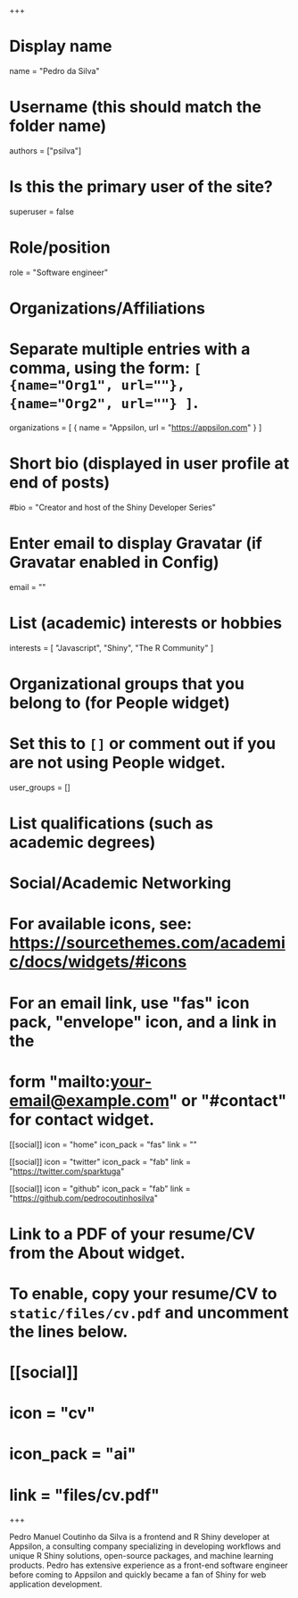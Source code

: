 +++
# Display name
name = "Pedro da Silva"

# Username (this should match the folder name)
authors = ["psilva"]

# Is this the primary user of the site?
superuser = false

# Role/position
role = "Software engineer"

# Organizations/Affiliations
#   Separate multiple entries with a comma, using the form: `[ {name="Org1", url=""}, {name="Org2", url=""} ]`.
organizations = [ { name = "Appsilon, url = "https://appsilon.com" } ]

# Short bio (displayed in user profile at end of posts)
#bio = "Creator and host of the Shiny Developer Series"

# Enter email to display Gravatar (if Gravatar enabled in Config)
email = ""

# List (academic) interests or hobbies
interests = [
  "Javascript",
  "Shiny",
  "The R Community"
]

# Organizational groups that you belong to (for People widget)
#   Set this to `[]` or comment out if you are not using People widget.
user_groups = []

# List qualifications (such as academic degrees)

# Social/Academic Networking
# For available icons, see: https://sourcethemes.com/academic/docs/widgets/#icons
#   For an email link, use "fas" icon pack, "envelope" icon, and a link in the
#   form "mailto:your-email@example.com" or "#contact" for contact widget.

[[social]]
  icon = "home"
  icon_pack = "fas"
  link = ""
  
[[social]]
  icon = "twitter"
  icon_pack = "fab"
  link = "https://twitter.com/sparktuga"
  
[[social]]
  icon = "github"
  icon_pack = "fab"
  link = "https://github.com/pedrocoutinhosilva"

# Link to a PDF of your resume/CV from the About widget.
# To enable, copy your resume/CV to `static/files/cv.pdf` and uncomment the lines below.
# [[social]]
#   icon = "cv"
#   icon_pack = "ai"
#   link = "files/cv.pdf"

+++

Pedro Manuel Coutinho da Silva is a frontend and R Shiny developer at Appsilon, a consulting company specializing in developing workflows and unique R Shiny solutions, open-source packages, and machine learning products. Pedro has extensive experience as a front-end software engineer before coming to Appsilon and quickly became a fan of Shiny for web application development. 
